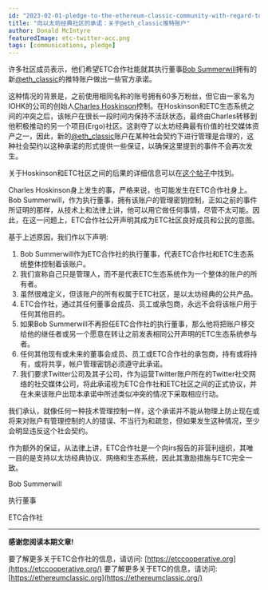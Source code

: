 ```yaml
---
id: "2023-02-01-pledge-to-the-ethereum-classic-community-with-regard-to-the-eth_classic-twitter-account-en"
title: "向以太坊经典社区的承诺：关于@eth_classic推特账户"
author: Donald McIntyre
featuredImage: etc-twitter-acc.png
tags: [communications, pledge]
---
```


许多社区成员表示，他们希望ETC合作社能就其执行董事[Bob Summerwill](https://etccooperative.org/people)拥有的新[@eth_classic](https://twitter.com/eth_classic)的推特账户做出一些官方承诺。

这种情况的背景是，之前使用相同名称的账号拥有60多万粉丝，但它由一家名为IOHK的公司的创始人[Charles Hoskinson](https://iohk.io/en/team/charles-hoskinson)控制。在Hoskinson和ETC生态系统之间的冲突之后，该帐户在很长一段时间内保持不活跃状态，最终由Charles转移到他积极推动的另一个项目(Ergo)社区。这剥夺了以太坊经典最有价值的社交媒体资产之一，因此，新的[@eth_classic](https://twitter.com/eth_classic)账户在某种社会契约下进行管理是合理的，这种社会契约以这种承诺的形式提供一些保证，以确保这里提到的事件不会再次发生。

关于Hoskinson和ETC社区之间的后果的详细信息可以在[这个帖子](https://iohk.io/en/team/charles-hoskinson)中找到。

Charles Hoskinson身上发生的事，严格来说，也可能发生在ETC合作社身上。Bob Summerwill，作为执行董事，拥有该账户的管理密钥控制，正如之前的事件所证明的那样，从技术上和法律上讲，他可以用它做任何事情，尽管不太可能。因此，在这一问题上，ETC合作社公开声明其成为ETC社区良好成员和公民的意图。

基于上述原因，我们作以下声明:

1. Bob Summerwill作为ETC合作社的执行董事，代表ETC合作社和ETC生态系统整体控制着该账户。
2. 我们宣称自己只是管理人，而不是代表ETC生态系统作为一个整体的账户的所有者。
3. 虽然很难定义，但该账户的所有权属于ETC社区，是以太坊经典的公共产品。
4. ETC合作社，通过其任何董事会成员、员工或承包商，永远不会将该帐户用于任何其他目的。
5. 如果Bob Summerwill不再担任ETC合作社的执行董事，那么他将把账户移交给他的继任者或另一个愿意在转让之前发表相同公开声明的ETC生态系统参与者。
6. 任何其他现有或未来的董事会成员、员工或ETC合作社的承包商，持有或将持有，或将共享，帐户管理密钥必须遵守此承诺。
7. 我们要求Twitter公司及其子公司，作为运营Twitter账户所在的Twitter社交网络的社交媒体公司，将此承诺视为ETC合作社和ETC社区之间的正式协议，并在未来该账户出现本承诺中所述类似冲突的情况下采取相应行动。

我们承认，就像任何一种技术管理控制一样，这个承诺并不能从物理上防止现在或将来对账户有管理控制的人的错误、不当行为和疏忽，但如果发生这种情况，至少会明显违反这个社会契约。

作为额外的保证，从法律上讲，ETC合作社是一个向irs报告的非营利组织，其唯一目的是支持以太坊经典协议、网络和生态系统，因此其激励措施与ETC完全一致。

Bob Summerwill

执行董事

ETC合作社

---

**感谢您阅读本期文章!**

要了解更多关于ETC合作社的信息，请访问:  [https://etccooperative.org](https://etccooperative.org/)
要了解更多关于ETC的信息，请访问:  [https://ethereumclassic.org](https://ethereumclassic.org/)

